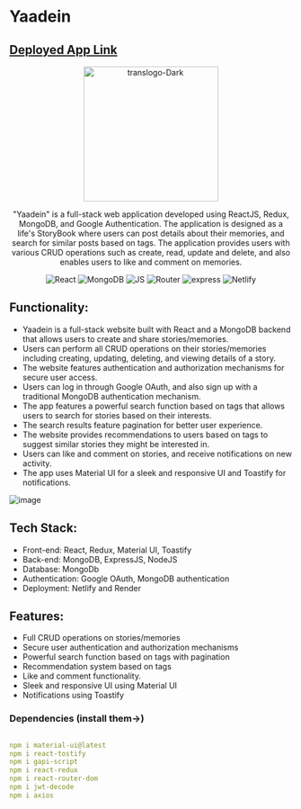 # Yaadein

<h2><a href="https://life-storybook.netlify.app">Deployed App Link</a></h2>

<p align="center">
  <img src="https://i.ibb.co/TgbrjTg/translogo-Dark.png" alt="translogo-Dark" width="240" />

  <p align="center"> "Yaadein" is a full-stack web application developed using ReactJS, Redux, MongoDB, and Google Authentication. The application is designed as a life's StoryBook where users can post details about their memories, and search for similar posts based on tags. The application provides users with various CRUD operations such as create, read, update and delete, and also enables users to like and comment on memories.</p>
  


</p>
<div></div>
<p align="center">
    <img alt="React" src="https://img.shields.io/badge/react-%2320232a.svg?style=for-the-badge&logo=react&logoColor=%2361DAFB"> </a>
    <img alt="MongoDB" src="https://img.shields.io/badge/MongoDB-%234ea94b.svg?style=for-the-badge&logo=mongodb&logoColor=white"> </a>
    <img alt="JS" src="https://img.shields.io/badge/javascript-%23323330.svg?style=for-the-badge&logo=javascript&logoColor=%23F7DF1E"> </a>
    <img alt="Router" src="https://img.shields.io/badge/React_Router-CA4245?style=for-the-badge&logo=react-router&logoColor=white"> </a>
     <img alt="express" src="https://img.shields.io/badge/express.js-%23404d59.svg?style=for-the-badge&logo=express&logoColor=%2361DAFB"> </a> 
     <img alt="Netlify" src="https://img.shields.io/badge/netlify-%23000000.svg?style=for-the-badge&logo=netlify&logoColor=#00C7B7"> </a> 
</p>

<h2>Functionality: </h2>

- Yaadein is a full-stack website built with React and a MongoDB backend that allows users to create and share stories/memories.
- Users can perform all CRUD operations on their stories/memories including creating, updating, deleting, and viewing details of a story.
- The website features authentication and authorization mechanisms for secure user access.
- Users can log in through Google OAuth, and also sign up with a traditional MongoDB authentication mechanism.
- The app features a powerful search function based on tags that allows users to search for stories based on their interests.
- The search results feature pagination for better user experience.
- The website provides recommendations to users based on tags to suggest similar stories they might be interested in.
- Users can like and comment on stories, and receive notifications on new activity.
- The app uses Material UI for a sleek and responsive UI and Toastify for notifications.

![image](https://user-images.githubusercontent.com/108725514/235643475-af476986-8e1f-4e06-bbaf-53e977183a1d.png)

 <h2> Tech Stack: </h2>
 
 - Front-end: React, Redux, Material UI, Toastify
 - Back-end: MongoDB, ExpressJS, NodeJS
 - Database: MongoDb
 - Authentication: Google OAuth, MongoDB authentication
 - Deployment: Netlify and Render
  
  
 <h2>Features:</h2>

- Full CRUD operations on stories/memories
- Secure user authentication and authorization mechanisms
- Powerful search function based on tags with pagination
- Recommendation system based on tags
- Like and comment functionality.
- Sleek and responsive UI using Material UI
- Notifications using Toastify
  
 <h3>Dependencies (install them->)</h3>
 
```yaml

npm i material-ui@latest
npm i react-tostify
npm i gapi-script
npm i react-redux
npm i react-router-dom
npm i jwt-decode
npm i axios

```







